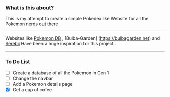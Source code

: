 ### What is this about?
This is my attempt to create a simple Pokedex like Website for all the Pokemon nerds out there
___
Websites like [Pokemon DB](https://pokemondb.net/) , [Bulba-Garden] (https://bulbagarden.net) and [Serebii](https://www.serebii.net/) Have been a huge inspiration for this project..
___
### To Do List
- [ ] Create a database of all the Pokemon in Gen 1
- [ ] Change the navbar
- [ ] Add a Pokemon details page
- [X] Get a cup of cofee